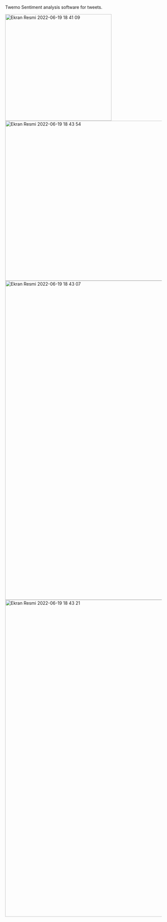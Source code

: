 Twemo
Sentiment analysis software for tweets.

<img width="342" alt="Ekran Resmi 2022-06-19 18 41 09" src="https://user-images.githubusercontent.com/50713500/174489532-b3000dc3-82bb-4684-8039-dc0f09b299a0.png">
<img width="513" alt="Ekran Resmi 2022-06-19 18 43 54" src="https://user-images.githubusercontent.com/50713500/174489536-a546d69c-fef8-4143-b9b2-3f250f4fe15b.png">
<img width="1024" alt="Ekran Resmi 2022-06-19 18 43 07" src="https://user-images.githubusercontent.com/50713500/174489540-084c0db2-9902-4dd1-8db4-3c33957f465f.png">
<img width="1017" alt="Ekran Resmi 2022-06-19 18 43 21" src="https://user-images.githubusercontent.com/50713500/174489544-af9a1ee1-cbef-4495-ab79-c846ef376fca.png">
